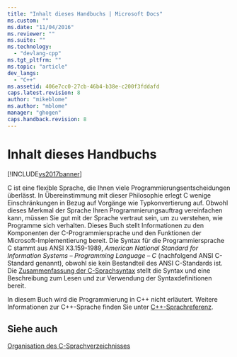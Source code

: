 ```yaml
---
title: "Inhalt dieses Handbuchs | Microsoft Docs"
ms.custom: ""
ms.date: "11/04/2016"
ms.reviewer: ""
ms.suite: ""
ms.technology: 
  - "devlang-cpp"
ms.tgt_pltfrm: ""
ms.topic: "article"
dev_langs: 
  - "C++"
ms.assetid: 406e7cc0-27cb-46b4-b38e-c200f3fddafd
caps.latest.revision: 8
author: "mikeblome"
ms.author: "mblome"
manager: "ghogen"
caps.handback.revision: 8
---
```

# Inhalt dieses Handbuchs
[!INCLUDE[vs2017banner](../assembler/inline/includes/vs2017banner.md)]

C ist eine flexible Sprache, die Ihnen viele Programmierungsentscheidungen überlässt.  In Übereinstimmung mit dieser Philosophie erlegt C wenige Einschränkungen in Bezug auf Vorgänge wie Typkonvertierung auf.  Obwohl dieses Merkmal der Sprache Ihren Programmierungsauftrag vereinfachen kann, müssen Sie gut mit der Sprache vertraut sein, um zu verstehen, wie Programme sich verhalten.  Dieses Buch stellt Informationen zu den Komponenten der C\-Programmiersprache und den Funktionen der Microsoft\-Implementierung bereit.  Die Syntax für die Programmiersprache C stammt aus ANSI X3.159\-1989, *American National Standard for Information Systems – Programming Language – C* \(nachfolgend ANSI C\-Standard genannt\), obwohl sie kein Bestandteil des ANSI C\-Standards ist.  Die [Zusammenfassung der C\-Sprachsyntax](../c-language/c-language-syntax-summary.md) stellt die Syntax und eine Beschreibung zum Lesen und zur Verwendung der Syntaxdefinitionen bereit.  
  
 In diesem Buch wird die Programmierung in C\+\+ nicht erläutert.  Weitere Informationen zur C\+\+\-Sprache finden Sie unter [C\+\+\-Sprachreferenz](../cpp/cpp-language-reference.md).  
  
## Siehe auch  
 [Organisation des C\-Sprachverzeichnisses](../c-language/organization-of-the-c-language-reference.md)